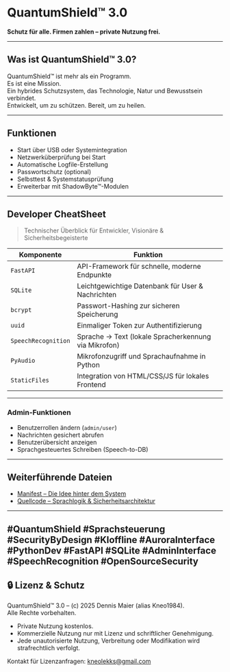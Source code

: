# QuantumShield™ 3.0  
**Schutz für alle. Firmen zahlen – private Nutzung frei.**

---

## Was ist QuantumShield™ 3.0?

QuantumShield™ ist mehr als ein Programm.  
Es ist eine Mission.  
Ein hybrides Schutzsystem, das Technologie, Natur und Bewusstsein verbindet.  
Entwickelt, um zu schützen. Bereit, um zu heilen.

---

## Funktionen

- Start über USB oder Systemintegration  
- Netzwerküberprüfung bei Start  
- Automatische Logfile-Erstellung  
- Passwortschutz (optional)  
- Selbsttest & Systemstatusprüfung  
- Erweiterbar mit ShadowByte™-Modulen  

---

## Developer CheatSheet  

> Technischer Überblick für Entwickler, Visionäre & Sicherheitsbegeisterte

| **Komponente**        | **Funktion**                                          |
|-----------------------|--------------------------------------------------------|
| `FastAPI`             | API-Framework für schnelle, moderne Endpunkte         |
| `SQLite`              | Leichtgewichtige Datenbank für User & Nachrichten     |
| `bcrypt`              | Passwort-Hashing zur sicheren Speicherung             |
| `uuid`                | Einmaliger Token zur Authentifizierung                |
| `SpeechRecognition`   | Sprache → Text (lokale Spracherkennung via Mikrofon)  |
| `PyAudio`             | Mikrofonzugriff und Sprachaufnahme in Python          |
| `StaticFiles`         | Integration von HTML/CSS/JS für lokales Frontend      |

---

### Admin-Funktionen

- Benutzerrollen ändern (`admin/user`)  
- Nachrichten gesichert abrufen  
- Benutzerübersicht anzeigen  
- Sprachgesteuertes Schreiben (Speech-to-DB)  

---

## Weiterführende Dateien

- [Manifest – Die Idee hinter dem System](./MANIFEST_QUANTUMSHIELD.md)  
- [Quellcode – Sprachlogik & Sicherheitsarchitektur](./main.py)

---

**#QuantumShield #Sprachsteuerung #SecurityByDesign #KIoffline #AuroraInterface #PythonDev #FastAPI #SQLite #AdminInterface #SpeechRecognition #OpenSourceSecurity**
---

## 🔒 Lizenz & Schutz

QuantumShield™ 3.0 – (c) 2025 Dennis Maier (alias Kneo1984).  
Alle Rechte vorbehalten.

- Private Nutzung kostenlos.
- Kommerzielle Nutzung nur mit Lizenz und schriftlicher Genehmigung.
- Jede unautorisierte Nutzung, Verbreitung oder Modifikation wird strafrechtlich verfolgt.

Kontakt für Lizenzanfragen: kneolekks@gmail.com
